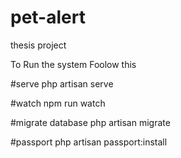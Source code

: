 # pet-alert
thesis project

To Run the system 
Foolow this 

#serve
php artisan serve

#watch 
npm run watch

#migrate database
php artisan migrate

#passport 
php artisan passport:install
